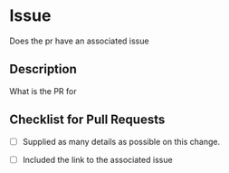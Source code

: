 # Issue

Does the pr have an associated issue

## Description

What is the PR for

## Checklist for Pull Requests

- [ ] Supplied as many details as possible on this change.
- [ ] Included the link to the associated issue 


